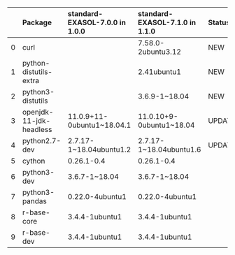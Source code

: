 |    | Package                 | standard-EXASOL-7.0.0 in 1.0.0                  | standard-EXASOL-7.1.0 in 1.1.0                | Status   |
|---:|:------------------------|:---------------------------|:-------------------------|:---------|
|  0 | curl                    |                            | 7.58.0-2ubuntu3.12       | NEW      |
|  1 | python-distutils-extra  |                            | 2.41ubuntu1              | NEW      |
|  2 | python3-distutils       |                            | 3.6.9-1~18.04            | NEW      |
|  3 | openjdk-11-jdk-headless | 11.0.9+11-0ubuntu1~18.04.1 | 11.0.10+9-0ubuntu1~18.04 | UPDATED  |
|  4 | python2.7-dev           | 2.7.17-1~18.04ubuntu1.2    | 2.7.17-1~18.04ubuntu1.6  | UPDATED  |
|  5 | cython                  | 0.26.1-0.4                 | 0.26.1-0.4               |          |
|  6 | python3-dev             | 3.6.7-1~18.04              | 3.6.7-1~18.04            |          |
|  7 | python3-pandas          | 0.22.0-4ubuntu1            | 0.22.0-4ubuntu1          |          |
|  8 | r-base-core             | 3.4.4-1ubuntu1             | 3.4.4-1ubuntu1           |          |
|  9 | r-base-dev              | 3.4.4-1ubuntu1             | 3.4.4-1ubuntu1           |          |
